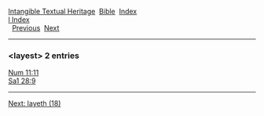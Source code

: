 [Intangible Textual Heritage](../../index)  [Bible](../index) 
[Index](index)   
[l Index](_l_)  
  [Previous](c06663)  [Next](c06665) 

------------------------------------------------------------------------

### &lt;layest&gt; 2 entries

[Num 11:11](../kjv/num011.htm#011)  
[Sa1 28:9](../kjv/sa1028.htm#009)  

------------------------------------------------------------------------

[Next: layeth (18)](c06665)
